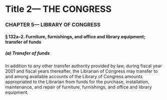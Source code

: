 
# Title 2— THE CONGRESS
### CHAPTER 5— LIBRARY OF CONGRESS
#### § 132a–2. Furniture, furnishings, and office and library equipment; transfer of funds
##### (a) Transfer of funds

In addition to any other transfer authority provided by law, during fiscal year 2001 and fiscal years thereafter, the Librarian of Congress may transfer to and among available accounts of the Library of Congress amounts appropriated to the Librarian from funds for the purchase, installation, maintenance, and repair of furniture, furnishings, and office and library equipment.
